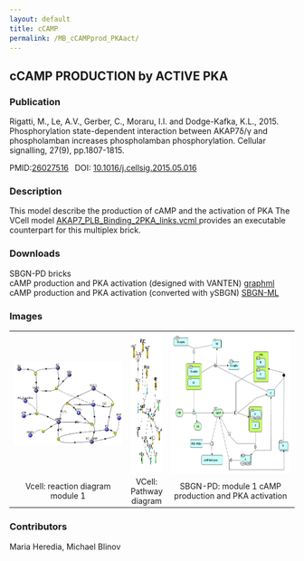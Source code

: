 ```yaml
---
layout: default
title: cCAMP
permalink: /MB_cCAMPprod_PKAact/
---
```

## cCAMP PRODUCTION by ACTIVE PKA

### Publication 

Rigatti, M., Le, A.V., Gerber, C., Moraru, I.I. and Dodge-Kafka, K.L., 2015. Phosphorylation state-dependent interaction between 
AKAP7δ/γ and phospholamban increases phospholamban phosphorylation. Cellular signalling, 27(9), pp.1807-1815.

 PMID:<a href="https://www.ncbi.nlm.nih.gov/pubmed/?term=26027516">26027516</a>&ensp; 
 DOI: <a href="https://doi.org/10.1016/j.cellsig.2015.05.016">10.1016/j.cellsig.2015.05.016</a><br />

### Description
This model describe the production of cAMP and the activation of PKA 
The VCell model <a href="/modelbricks/AKAP7_PLB_Binding_2PKA_links.vcml"> AKAP7_PLB_Binding_2PKA_links.vcml </a> provides an executable counterpart for this multiplex brick.

### Downloads 
SBGN-PD bricks <br/>
cAMP production and PKA activation (designed with VANTEN) <a href="/modelbricks/AKAP_SBGN_module1.graphml"> graphml</a><br/>
cAMP production and PKA activation (converted with ySBGN) <a href="/modelbricks/AKAP_SBGN_module1.sbgn"> SBGN-ML</a><br/>


### Images
 <table> 
 <tr>
  <td align="center" width="280"><a href="https://modelbricks.github.io/images/modelbricks/AKAP_Vcell_module1.PNG"><img align="center" src="/images/modelbricks/AKAP_Vcell_module1.PNG"/></a></td>
  <td align="center"><a href="https://modelbricks.github.io/images/modelbricks/AKAP_Vcell_pathway.PNG"><img align="center" src="/images/modelbricks/AKAP_Vcell_pathway.PNG" width="330" height="250"/></a></td>
 <td align="center" width="300"><a href="https://modelbricks.github.io/images/modelbricks/AKAP_SBGN_module1.png"><img align="center" src="/images/modelbricks/AKAP_SBGN_module1.png" height="250"/></a></td>
 </tr>
 <tr>
  <td align="center"> Vcell: reaction diagram module 1</td>
   <td align="center"> VCell: Pathway diagram</td>
   <td align="center"> SBGN-PD: module 1 cAMP production and PKA activation</td>
   </tr>
 </table>
 
 ### Contributors
Maria Heredia, Michael Blinov
 
